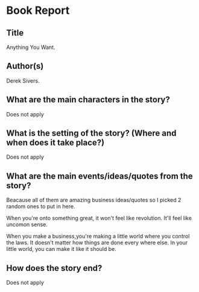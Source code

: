 # Book Report

## Title

Anything You Want.

## Author(s)

Derek Sivers.

## What are the main characters in the story?

Does not apply

## What is the setting of the story? (Where and when does it take place?)

Does not apply

## What are the main events/ideas/quotes  from the story?
Beacause all of them are amazing business ideas/quotes so I picked 2 random ones to put in here. 

When you're onto something great, it won't feel like revolution. It'll feel like uncomon sense.

When you make a business,you're making a little world where you control the laws. It doesn't matter how things are done every where else. In your little world, you can make it like it should be.

## How does the story end?

Does not apply
